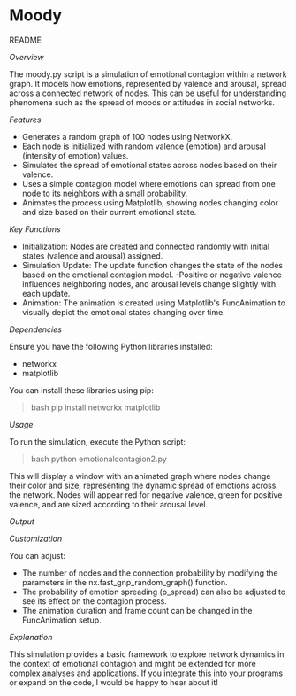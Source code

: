 # Moody

README 

*Overview*

The moody.py script is a simulation of emotional contagion within a network graph. It models how emotions, represented by valence and arousal, spread across a connected network of nodes. This can be useful for understanding phenomena such as the spread of moods or attitudes in social networks.

*Features*
 - Generates a random graph of 100 nodes using NetworkX.
 - Each node is initialized with random valence (emotion) and arousal (intensity of emotion) values.
 - Simulates the spread of emotional states across nodes based on their valence.
 - Uses a simple contagion model where emotions can spread from one node to its neighbors with a small probability.
 - Animates the process using Matplotlib, showing nodes changing color and size based on their current emotional state.

*Key Functions*

 - Initialization: Nodes are created and connected randomly with initial states (valence and arousal) assigned.
 - Simulation Update: The update function changes the state of the nodes based on the emotional contagion model.  -Positive or negative valence influences neighboring nodes, and arousal levels change slightly with each update.
 - Animation: The animation is created using Matplotlib's FuncAnimation to visually depict the emotional states changing over time.

*Dependencies*

Ensure you have the following Python libraries installed:

- networkx
- matplotlib

You can install these libraries using pip: 

> bash pip install networkx matplotlib

*Usage*

To run the simulation, execute the Python script: 

> bash python emotionalcontagion2.py

This will display a window with an animated graph where nodes change their color and size, representing the dynamic spread of emotions across the network. Nodes will appear red for negative valence, green for positive valence, and are sized according to their arousal level.

*Output*

*Customization*

You can adjust:
 - The number of nodes and the connection probability by modifying the parameters in the nx.fast_gnp_random_graph() function.
 - The probability of emotion spreading (p_spread) can also be adjusted to see its effect on the contagion process.
 - The animation duration and frame count can be changed in the FuncAnimation setup.

*Explanation*

This simulation provides a basic framework to explore network dynamics in the context of emotional contagion and might be extended for more complex analyses and applications. If you integrate this into your programs or expand on the code, I would be happy to hear about it!
